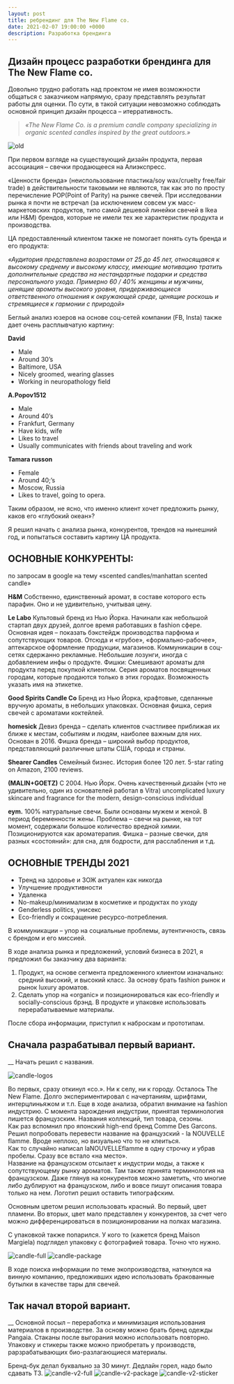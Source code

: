 ```yaml
---
layout: post
title: ребрендинг для The New Flame co.
date: 2021-02-07 19:00:00 +0000
description: Разработка брендинга
---
```


## <span class="mark">Дизайн процесс разработки брендинга для The New Flame co. </span>

Довольно трудно работать над проектом не имея возможности общаться с заказчиком напрямую, сразу представлять результат работы для оценки. По сути, в такой ситуации невозможно соблюдать основной принцип дизайн процесса – итерративность. 

> _«The New Flame Co. is a premium candle company specializing in organic scented candles inspired by the great outdoors.»_

![old](https://www.dropbox.com/s/b1uy9ck3jb4qjwf/old-design.png?raw=1)

При первом взгляде на существующий дизайн продукта, первая ассоциация – свечки продающееся на Алиэкспресс. 

«Ценности бренда» (неиспользование пластика/soy wax/cruelty free/fair trade) в действительности таковыми не являются, так как это по просту перечисление POP(Point of Parity) на рынке свечей. 
При исследовании рынка я почти не встречал (за исключением совсем уж масс-маркетовских продуктов, типо самой дешевой линейки свечей в Ikea или H&M) брендов, которые не имели тех же характеристик продукта и производства.

ЦА предоставленный клиентом также не помогает понять суть бренда и его продукта:

*«Аудитория представлена возрастами от 25 до 45 лет, относящаяся к высокому среднему и высокому классу, имеющие мотивацию тратить дополнительные средства на нестандартные подарки и средства персонального ухода. 
Примерно 60 / 40% женщины и мужчины, ценящие ароматы высокого уровня, придерживающиеся ответственного отношения к окружающей среде, ценящие роскошь и стремящиеся к гармонии с природой»*

Беглый анализ юзеров на основе соц-сетей компании (FB, Insta) также дает очень расплывчатую картину:

**David**  
* Male  
* Around 30’s  
* Baltimore, USA  
* Nicely groomed, wearing glasses  
* Working in neuropathology field  

**A.Popov1512**  
* Male  
* Around 40’s  
* Frankfurt, Germany  
* Have kids, wife  
* Likes to travel  
* Usually communicates with friends about traveling and work  

**Tamara russon**
* Female  
* Around 40;’s  
* Moscow, Russia  
* Likes to travel, going to opera.  

Таким образом, не ясно, что именно клиент хочет предложить рынку, каков его «глубокий океан»?

Я решил начать с анализа рынка, конкурентов, трендов на нынешний год, и попытаться составить картину ЦА продукта.

## ОСНОВНЫЕ КОНКУРЕНТЫ:
по запросам в google на тему «scented candles/manhattan  scented candle»

**H&M**
Собственно, единственный аромат, в составе которого есть парафин. Оно и не удивительно, учитывая цену.

**Le Labo**
Культовый бренд из Нью Йорка. Начинали как небольшой стартап двух друзей, долгое время работавших в fashion сфере. Основная идея – показать бэкстейдж производства парфюма и сопутствующих товаров. 
Отсюда и «грубое», «формально-рабочее», аптекарское оформление продукции, магазинов. 
Коммуникации в соц-сетях сдержанно рекламные. Небольшие лозунги, иногда с добавлением инфы о продукте.
Фишки: Смешивают ароматы для продукта перед покупкой клиентом. Серия ароматов посвященных городам, которые продаются только в этих городах. Возможность указать имя на этикетке.

**Good Spirits Candle Co**
Бренд из Нью Йорка, крафтовые, сделанные вручную ароматы, в небольших упаковках. Основная фишка,  серия свечей с ароматами коктейлей.

**homesick**
Девиз бренда – сделать клиентов счастливее приближая их ближе к местам, событиям и людям, наиболее важным для них. Основан в 2016.
Фишка бренда – широкий выбор продуктов, представляющий различные штаты США, города и страны.

**Shearer Candles**
Семейный бизнес. История более 120 лет. 
5-star rating on Amazon, 2100 reviews.

**(MALIN+GOETZ)**
C 2004. Нью Йорк. Очень качественный дизайн (что не удивительно, один из основателей работал в Vitra)
uncomplicated luxury skincare and fragrance for the modern, design-conscious individual

**eym.**
100% натуральные свечи. Были основаны мужем и женой. В период беременности жены. Проблема – свечи на рынке, на тот момент, содержали большое количество вредной химии. Позиционируются как ароматерапия. Фишка – разные свечки, для разных «состояний»: для сна, для бодрости, для расслабления и т.д.


## ОСНОВНЫЕ ТРЕНДЫ 2021

* Тренд на здоровье и ЗОЖ актуален как никогда  
* Улучшение продуктивности  
* Удаленка  
* No-makeup/минимализм в косметике и продуктах по уходу  
* Genderless politics, унисекс  
* Eco-friendly и сокращение ресурсо-потребления.   

В коммуникации – упор на социальные проблемы, аутентичность, связь с брендом и его миссией.

В ходе анализа рынка и предложений, условий бизнеса в 2021, я предложил бы заказчику два варианта: 

1. Продукт, на основе сегмента предложенного клиентом изначально: средний высокий, и высокий класс. За основу брать fashion рынок и рынок luxury ароматов. 
2. Сделать упор на «organic» и позиционироваться как eco-friendly и socially-conscious брэнд. В продукте и упаковке использовать перерабатываемые материалы. 

После сбора информации, приступил к наброскам и прототипам. 

Сначала разрабатывал первый вариант.
--
__
Начать решил с названия.   

![candle-logos](https://www.dropbox.com/s/jfi2sbn1yofr5t4/logos.jpg?raw=1)

Во первых, сразу откинул «co.». Ни к селу, ни к городу. Осталось The New Flame. 
Долго экспериментировал с начертаниям, шрифтами, интерцлиньяжом и т.п. Еще в ходе анализа, обратил внимание на fashion индустрию. С момента зарождения индустрии, принятая терминология пишется французским. Названия коллекций, тип товара, сезоны.   
Как раз вспомнил про японский high-end бренд Comme Des Garcons. Решил попробовать перевести название на французский - la  NOUVELLE  flamme. Вроде неплохо, но визуально что то не клеиться.   
Как то случайно написал laNOUVELLEflamme в одну строчку и убрав пробелы. Сразу все встало «на место».   
Название на французском отсылает к индустрии моды, а также к сопутствующему рынку ароматов. Там также принята терминология на французском. Даже глянув на конкурентов можно заметить, что многие либо дублируют на французском, либо и вовсе пишут описания товара только на нем. Логотип решил оставить типографским.   

Основным цветом решил использовать красный. Во первый, цвет пламени. Во вторых, цвет мало представлен у конкурентов, за счет чего можно дифференцироваться в позиционировании на полках магазина. 

С упаковкой также попарился. У кого то (кажется бренд Maison Margiela) подглядел упаковку с фотографией товара. Точно что нужно. 

![candle-full](https://www.dropbox.com/s/dhdp36soxsa1yoy/Full%20mockup.jpg?raw=1)
![candle-package](https://www.dropbox.com/s/fgyi6p9cfxdcaa8/Unfolded%20box%20mockup.jpg?raw=1)

В ходе поиска информации по теме экопроизводства, наткнулся на винную компанию, предложивших идею использовать бракованные бутылки в качестве тары для свечей. 

Так начал второй вариант.
-- 
__
Основной посыл – переработка и минимизация использования материалов в производстве.
За основу можно брать бренд одежды Pangaia.
Стаканы после выгорания можно использовать повторно.  
Упаковку и стикеры также можно приобретать у производств, рарзрабатывающих био-разлагающиеся материалы.

Бренд-бук делал буквально за 30 минут. Дедлайн горел, надо было сдавать ТЗ.
![candle-v2-full](https://www.dropbox.com/s/7lyxto7z5ta32s5/Full%20mockup-v2.jpg?raw=1)
![candle-v2-package](https://www.dropbox.com/s/4sfn7sjrlwufew5/Unfolded%20package%20mockup-v2.jpg?raw=1)
![candle-v2-sticker](https://www.dropbox.com/s/rj4r6uqqyio507q/package-sticker-v2.jpg?raw=1)


